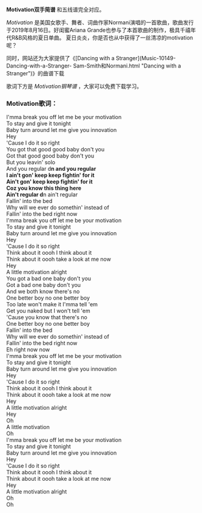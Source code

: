 

**Motivation双手简谱** 和五线谱完全对应。

_Motivation_ 是美国女歌手、舞者、词曲作家Normani演唱的一首歌曲，歌曲发行于2019年8月16日。好闺蜜Ariana
Grande也参与了本首歌曲的制作，极具千禧年代R&B风格的夏日单曲。 夏日炎炎，你是否也从中获得了一丝清凉的motivation呢？

同时，网站还为大家提供了《[Dancing with a Stranger](Music-10149-Dancing-with-a-Stranger-
Sam-Smith和Normani.html "Dancing with a Stranger")》的曲谱下载

歌词下方是 _Motivation钢琴谱_ ，大家可以免费下载学习。

### Motivation歌词：

I'mma break you off let me be your motivation  
To stay and give it tonight  
Baby turn around let me give you innovation  
Hey  
'Cause I do it so right  
You got that good good baby don't you  
Got that good good baby don't you  
But you leavin' solo  
And you regular d**n and you regular  
I ain't gon' keep keep fightin' for it  
Ain't gon' keep keep fightin' for it  
Coz you know this thing here  
Ain't regular d**n ain't regular  
Fallin' into the bed  
Why will we ever do somethin' instead of  
Fallin' into the bed right now  
I'mma break you off let me be your motivation  
To stay and give it tonight  
Baby turn around let me give you innovation  
Hey  
'Cause I do it so right  
Think about it oooh I think about it  
Think about it oooh take a look at me now  
Hey  
A little motivation alright  
You got a bad one baby don't you  
Got a bad one baby don't you  
And we both know there's no  
One better boy no one better boy  
Too late won't make it I'mma tell 'em  
Get you naked but I won't tell 'em  
'Cause you know that there's no  
One better boy no one better boy  
Fallin' into the bed  
Why will we ever do somethin' instead of  
Fallin' into the bed right now  
Eh right now now  
I'mma break you off let me be your motivation  
To stay and give it tonight  
Baby turn around let me give you innovation  
Hey  
'Cause I do it so right  
Think about it oooh I think about it  
Think about it oooh take a look at me now  
Hey  
A little motivation alright  
Hey  
Oh  
A little motivation  
Oh  
I'mma break you off let me be your motivation  
To stay and give it tonight  
Baby turn around let me give you innovation  
Hey  
'Cause I do it so right  
Think about it oooh I think about it  
Think about it oooh take a look at me now  
Hey  
A little motivation alright  
Oh  
Oh


